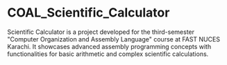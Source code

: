 # COAL_Scientific_Calculator
Scientific Calculator is a project developed for the third-semester "Computer Organization and Assembly Language" course at FAST NUCES Karachi. It showcases advanced assembly programming concepts with functionalities for basic arithmetic and complex scientific calculations.

